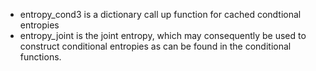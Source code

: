 - entropy_cond3 is a dictionary call up function for cached condtional entropies
- entropy_joint is the joint entropy, which may consequently be used to construct conditional entropies as can be found in the conditional functions.
